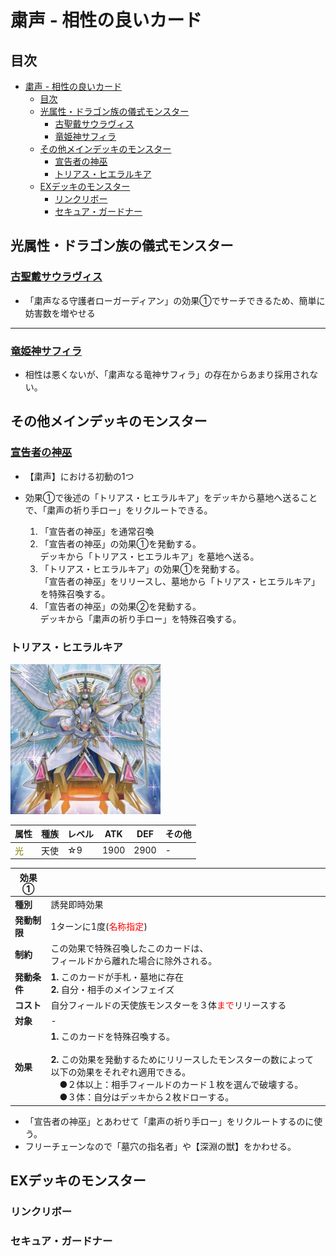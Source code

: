 # 粛声 - 相性の良いカード

## 目次
- [粛声 - 相性の良いカード](#粛声---相性の良いカード)
  - [目次](#目次)
  - [光属性・ドラゴン族の儀式モンスター](#光属性ドラゴン族の儀式モンスター)
    - [古聖戴サウラヴィス](#古聖戴サウラヴィス)
    - [竜姫神サフィラ](#竜姫神サフィラ)
  - [その他メインデッキのモンスター](#その他メインデッキのモンスター)
    - [宣告者の神巫](#宣告者の神巫)
    - [トリアス・ヒエラルキア](#トリアスヒエラルキア)
  - [EXデッキのモンスター](#exデッキのモンスター)
    - [リンクリボー](#リンクリボー)
    - [セキュア・ガードナー](#セキュアガードナー)

## 光属性・ドラゴン族の儀式モンスター

### [古聖戴サウラヴィス](../General/ritual.md#古聖戴サウラヴィス)

- 「粛声なる守護者ローガーディアン」の効果①でサーチできるため、簡単に妨害数を増やせる

---

### [竜姫神サフィラ](../General/ritual.md#竜姫神サフィラ)

- 相性は悪くないが、「粛声なる竜神サフィラ」の存在からあまり採用されない。


## その他メインデッキのモンスター

### [宣告者の神巫](../General/ritual.md#宣告者の神巫)
- 【粛声】における初動の1つ
- 効果①で後述の「トリアス・ヒエラルキア」をデッキから墓地へ送ることで、「粛声の祈り手ロー」をリクルートできる。

  1. 「宣告者の神巫」を通常召喚
  1. 「宣告者の神巫」の効果①を発動する。<br>デッキから「トリアス・ヒエラルキア」を墓地へ送る。
  1. 「トリアス・ヒエラルキア」の効果①を発動する。<br>「宣告者の神巫」をリリースし、墓地から「トリアス・ヒエラルキア」を特殊召喚する。
  1. 「宣告者の神巫」の効果②を発動する。<br>デッキから「粛声の祈り手ロー」を特殊召喚する。


### トリアス・ヒエラルキア

<img src="./img/Trias_Hierarchia.png" width="240">

|属性|種族|レベル|ATK|DEF|その他|
|---|---|---|---|---|---|
|<font color="olive">光</font>|天使|☆9|1900|2900|-|

|効果①||
|---|---|
|**種別**|誘発即時効果|
|**発動制限**|1ターンに1度(<font color="red">名称指定</font>)|
|**制約**|この効果で特殊召喚したこのカードは、<br>フィールドから離れた場合に除外される。|
|**発動条件**|**1.** このカードが手札・墓地に存在<br>**2.** 自分・相手のメインフェイズ|
|**コスト**|自分フィールドの天使族モンスターを３体<font color="red">まで</font>リリースする|
|**対象**|-|
|**効果**|**1.** このカードを特殊召喚する。<br><br>**2.** この効果を発動するためにリリースしたモンスターの数によって以下の効果をそれぞれ適用できる。<br>　●２体以上：相手フィールドのカード１枚を選んで破壊する。<br>　●３体：自分はデッキから２枚ドローする。|

- 「宣告者の神巫」とあわせて「粛声の祈り手ロー」をリクルートするのに使う。
- フリーチェーンなので「墓穴の指名者」や【深淵の獣】をかわせる。

## EXデッキのモンスター

### リンクリボー


### セキュア・ガードナー

